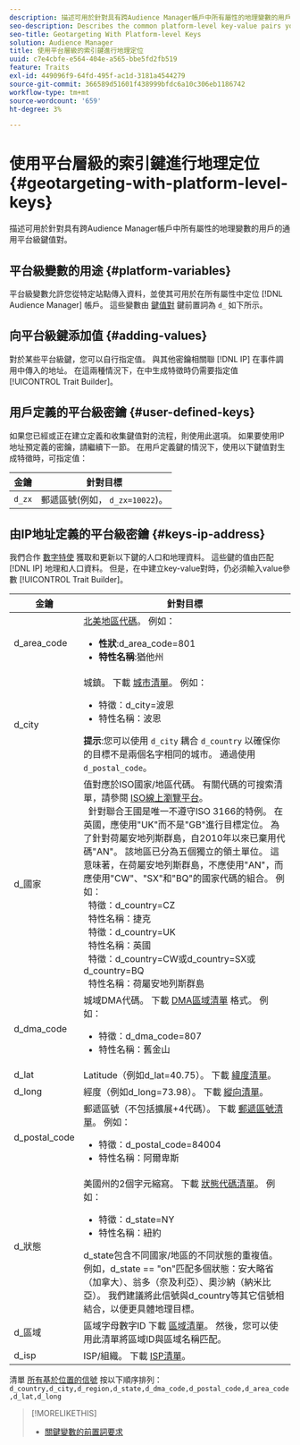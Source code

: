 ```yaml
---
description: 描述可用於針對具有跨Audience Manager帳戶中所有屬性的地理變數的用戶的通用平台級鍵值對。
seo-description: Describes the common platform-level key-value pairs you can use to target users with geographic variables across all properties in your Audience Manager account.
seo-title: Geotargeting With Platform-level Keys
solution: Audience Manager
title: 使用平台層級的索引鍵進行地理定位
uuid: c7e4cbfe-e564-404e-a565-bbe5fd2fb519
feature: Traits
exl-id: 449096f9-64fd-495f-ac1d-3181a4544279
source-git-commit: 366589d51601f438999bfdc6a10c306eb1186742
workflow-type: tm+mt
source-wordcount: '659'
ht-degree: 3%

---
```


# 使用平台層級的索引鍵進行地理定位 {#geotargeting-with-platform-level-keys}

描述可用於針對具有跨Audience Manager帳戶中所有屬性的地理變數的用戶的通用平台級鍵值對。

<!-- c_tb_platform_vars.xml -->

## 平台級變數的用途 {#platform-variables}

平台級變數允許您從特定站點傳入資料，並使其可用於在所有屬性中定位 [!DNL Audience Manager] 帳戶。 這些變數由 [鍵值對](../../reference/key-value-pairs-explained.md) 鍵前置詞為 `d_` 如下所示。

## 向平台級鍵添加值 {#adding-values}

對於某些平台級鍵，您可以自行指定值。 與其他密鑰相關聯 [!DNL IP] 在事件調用中傳入的地址。 在這兩種情況下，在中生成特徵時仍需要指定值 [!UICONTROL Trait Builder]。

## 用戶定義的平台級密鑰 {#user-defined-keys}

如果您已經或正在建立定義和收集鍵值對的流程，則使用此選項。 如果要使用IP地址預定義的密鑰，請繼續下一節。 在用戶定義鍵的情況下，使用以下鍵值對生成特徵時，可指定值：

| 金鑰 | 針對目標 |
|---|---|
| `d_zx` | 郵遞區號(例如， `d_zx=10022`)。 |

## 由IP地址定義的平台級密鑰 {#keys-ip-address}

我們合作 [數字特使](https://www.digitalenvoy.com/) 獲取和更新以下鍵的人口和地理資料。 這些鍵的值由匹配 [!DNL IP] 地理和人口資料。 但是，在中建立key-value對時，仍必須輸入value參數 [!UICONTROL Trait Builder]。

| 金鑰 | 針對目標 |
|--- |--- |
| d_area_code | [北美地區代碼](https://en.wikipedia.org/wiki/List_of_North_American_Numbering_Plan_area_codes)。  例如： <ul><li>**性狀**:d_area_code=801</li><li>**特性名稱**:猶他州</li></ul> |
| d_city | 城鎮。 下載 [城市清單](assets/d_city.txt)。  例如： <ul><li>特徵：d_city=波恩</li><li>特性名稱：波恩</li></ul> **提示**:您可以使用 `d_city` 耦合 `d_country` 以確保你的目標不是兩個名字相同的城市。 通過使用 `d_postal_code`。 |
| d_國家 | 值對應於ISO國家/地區代碼。 有關代碼的可搜索清單，請參閱 [ISO線上瀏覽平台](https://www.iso.org/obp/ui/#home)。 <br>  針對聯合王國是唯一不遵守ISO 3166的特例。 在英國，應使用&quot;UK&quot;而不是&quot;GB&quot;進行目標定位。  為了針對荷屬安地列斯群島，自2010年以來已棄用代碼&quot;AN&quot;。 該地區已分為五個獨立的領土單位。 這意味著，在荷屬安地列斯群島，不應使用&quot;AN&quot;，而應使用&quot;CW&quot;、&quot;SX&quot;和&quot;BQ&quot;的國家代碼的組合。  例如：  <br>  特徵：d_country=CZ  <br>  特性名稱：捷克 <br>  特徵：d_country=UK <br>  特性名稱：英國  <br>  特徵：d_country=CW或d_country=SX或d_country=BQ  <br>  特性名稱：荷屬安地列斯群島 |
| d_dma_code | 城域DMA代碼。 下載 [DMA區域清單](assets/DMAregions.csv) 格式。  例如： <ul><li>特徵：d_dma_code=807</li><li>特性名稱：舊金山</li></ul> |
| d_lat | Latitude（例如d_lat=40.75）。 下載 [緯度清單](assets/d_lat.txt)。 |
| d_long | 經度（例如d_long=73.98）。 下載 [縱向清單](assets/d_long.txt)。 |
| d_postal_code | 郵遞區號（不包括擴展+4代碼）。 下載  [郵遞區號清單](assets/d_postal_code.txt)。  例如： <ul><li>特徵：d_postal_code=84004 </li><li>特性名稱：阿爾卑斯</li></ul> |
| d_狀態 | 美國州的2個字元縮寫。 下載 [狀態代碼清單](assets/d_state.txt)。  例如： <ul><li>特徵：d_state=NY </li><li>特性名稱：紐約</li></ul>d_state包含不同國家/地區的不同狀態的重複值。 例如，d_state == &quot;on&quot;匹配多個狀態：安大略省（加拿大）、翁多（奈及利亞）、奧沙納（納米比亞）。 我們建議將此信號與d_country等其它信號相結合，以便更具體地理目標。 |
| d_區域 | 區域字母數字ID 下載 [區域清單](assets/Country_RegionCodes_City.csv)。  然後，您可以使用此清單將區域ID與區域名稱匹配。 |
| d_isp | ISP/組織。 下載 [ISP清單](assets/d_isp.txt)。 |

清單 [所有基於位置的信號](assets/all.txt) 按以下順序排列： `d_country,d_city,d_region,d_state,d_dma_code,d_postal_code,d_area_code,d_lat,d_long`

>[!MORELIKETHIS]
>
>* [關鍵變數的前置詞要求](../../features/traits/trait-variable-prefixes.md)

